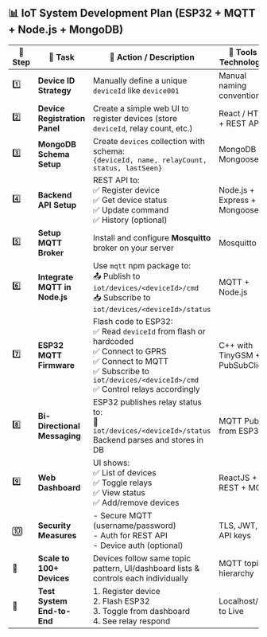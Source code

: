 ## 📊 IoT System Development Plan (ESP32 + MQTT + Node.js + MongoDB)
| 🔢 Step | 🧠 Task                       | 🔧 Action / Description                                                                                                                                                                    | 🧱 Tools / Technologies         |
| ------- | ----------------------------- | ------------------------------------------------------------------------------------------------------------------------------------------------------------------------------------------ | ------------------------------- |
| 1️⃣     | **Device ID Strategy**        | Manually define a unique `deviceId` like `device001`                                                                                                                                       | Manual naming convention        |
| 2️⃣     | **Device Registration Panel** | Create a simple web UI to register devices (store `deviceId`, relay count, etc.)                                                                                                           | React / HTML + REST API         |
| 3️⃣     | **MongoDB Schema Setup**      | Create `devices` collection with schema:<br>`{deviceId, name, relayCount, status, lastSeen}`                                                                                               | MongoDB + Mongoose              |
| 4️⃣     | **Backend API Setup**         | REST API to:<br>✅ Register device<br>✅ Get device status<br>✅ Update command<br>✅ History (optional)                                                                                       | Node.js + Express + Mongoose    |
| 5️⃣     | **Setup MQTT Broker**         | Install and configure **Mosquitto** broker on your server                                                                                                                                  | Mosquitto                       |
| 6️⃣     | **Integrate MQTT in Node.js** | Use `mqtt` npm package to:<br>📤 Publish to `iot/devices/<deviceId>/cmd`<br>📥 Subscribe to `iot/devices/<deviceId>/status`                                                                | MQTT + Node.js                  |
| 7️⃣     | **ESP32 MQTT Firmware**       | Flash code to ESP32:<br>✅ Read `deviceId` from flash or hardcoded<br>✅ Connect to GPRS<br>✅ Connect to MQTT<br>✅ Subscribe to `iot/devices/<deviceId>/cmd`<br>✅ Control relays accordingly | C++ with TinyGSM + PubSubClient |
| 8️⃣     | **Bi-Directional Messaging**  | ESP32 publishes relay status to:<br>📡 `iot/devices/<deviceId>/status`<br>Backend parses and stores in DB                                                                                  | MQTT Publish from ESP32         |
| 9️⃣     | **Web Dashboard**             | UI shows:<br>✅ List of devices<br>✅ Toggle relays<br>✅ View status<br>✅ Add/remove devices                                                                                                 | ReactJS + REST + MQTT           |
| 🔟      | **Security Measures**         | - Secure MQTT (username/password)<br>- Auth for REST API<br>- Device auth (optional)                                                                                                       | TLS, JWT, API keys              |
| 🔁      | **Scale to 100+ Devices**     | Devices follow same topic pattern, UI/dashboard lists & controls each individually                                                                                                         | MQTT topic hierarchy            |
| 🧪      | **Test System End-to-End**    | 1. Register device<br>2. Flash ESP32<br>3. Toggle from dashboard<br>4. See relay respond                                                                                                   | Localhost/dev to Live           |
